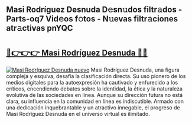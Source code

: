 ## Masi Rodríguez Desnuda D𝚎sn𝚞dos filtr𝚊dos - Parts-oq7 Vid𝚎os f𝚘tos - N𝚞evas filtr𝚊ciones atr𝚊ctivas pnYQC

# <h2><a href="http://mbayie.tromn.icu/?c=Masi+Rodr%c3%adguez+Desnuda">🔗👉👉👉 Masi Rodríguez Desnuda 🔗🔗</a></h2>

[![Masi Rodríguez Desnuda nuevo](https://i.imgur.com/pEAQMta.gif)](http://mbayie.tromn.icu/?c=Masi+Rodr%c3%adguez+Desnuda)
Masi Rodríguez Desnuda, una figura compleja y esquiva, desafía la clasificación directa. Su uso pionero de los medios digitales para la autoexpresión ha cautivado y enfurecido a los críticos, encendiendo debates sobre la identidad, la ética y la naturaleza evolutiva de las sociedades en línea. Aunque su dirección futura no está clara, su influencia en la comunidad en línea es indiscutible. Armado con una dedicación inquebrantable y un atractivo innegable, el progreso de Masi Rodríguez Desnuda en el universo virtual es ilimitado.
